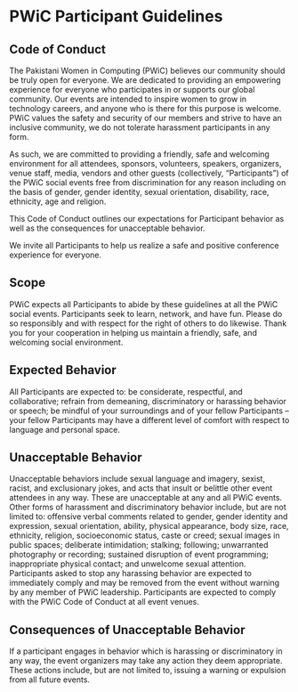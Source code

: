 # PWiC Participant Guidelines

## Code of Conduct
The Pakistani Women in Computing (PWiC) believes our community should be truly open for everyone. 
We are dedicated to providing an empowering experience for everyone who participates in or supports our global community. Our events are intended to inspire women to grow in technology careers, and anyone who is there for this purpose is welcome. PWiC values the safety and security of our members and strive to have an inclusive community, we do not tolerate harassment  participants in any form. 

As such, we are committed to providing a friendly, safe and welcoming environment for all attendees, sponsors, volunteers, speakers,  organizers, venue staff, media, vendors and other guests (collectively, “Participants”) of the PWiC social events free from discrimination  for any reason including on the basis of gender, gender identity, sexual orientation, disability, race, ethnicity, age and religion.

This Code of Conduct outlines our expectations for Participant behavior as well as the consequences for unacceptable behavior.

We invite all Participants to help us realize a safe and positive conference experience for everyone.

## Scope
PWiC expects all Participants to abide by these guidelines at all the PWiC social events. Participants seek to learn, network, and have fun. Please do so responsibly and with respect for the right of others to do likewise. Thank you for your cooperation in helping us maintain a friendly, safe, and welcoming social environment.

## Expected Behavior
All Participants are expected to: be considerate, respectful, and collaborative; refrain from demeaning, discriminatory or harassing behavior or speech; be mindful of your surroundings and of your fellow Participants – your fellow Participants may have a different level of comfort with respect to language and personal space. 

## Unacceptable Behavior
Unacceptable behaviors include sexual language and imagery, sexist, racist, and exclusionary jokes, and acts that insult or belittle other event attendees in any way. These are unacceptable at any and all PWiC events. Other forms of harassment and discriminatory behavior include, but are not limited to: offensive verbal comments related to gender, gender identity and expression, sexual orientation, ability, physical appearance, body size, race, ethnicity, religion, socioeconomic status, caste or creed; sexual images in public spaces; deliberate intimidation; stalking; following; unwarranted photography or recording; sustained disruption of event programming; inappropriate physical contact; and unwelcome sexual attention. Participants asked to stop any harassing behavior are expected to  immediately comply and may be removed from the event without warning by any member of PWiC leadership. Participants are expected to comply with the PWiC Code of Conduct at all event venues.

## Consequences of Unacceptable Behavior
If a participant engages in behavior which is harassing or discriminatory in any way, the event organizers may take any action they deem appropriate. These actions include, but are not limited to, issuing a warning or expulsion from all future events. 
